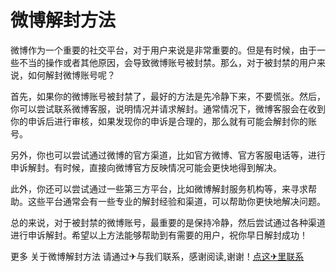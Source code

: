 # 微博解封方法

微博作为一个重要的社交平台，对于用户来说是非常重要的。但是有时候，由于一些不当的操作或者其他原因，会导致微博账号被封禁。那么，对于被封禁的用户来说，如何解封微博账号呢？

首先，如果你的微博账号被封禁了，最好的方法是先冷静下来，不要慌张。然后，你可以尝试联系微博客服，说明情况并请求解封。通常情况下，微博客服会在收到你的申诉后进行审核，如果发现你的申诉是合理的，那么就有可能会解封你的账号。

另外，你也可以尝试通过微博的官方渠道，比如官方微博、官方客服电话等，进行申诉解封。有时候，直接向微博官方反映情况可能会更快地得到解决。

此外，你还可以尝试通过一些第三方平台，比如微博解封服务机构等，来寻求帮助。这些平台通常会有一些专业的解封经验和渠道，可以帮助你更快地解决问题。

总的来说，对于被封禁的微博账号，最重要的是保持冷静，然后尝试通过各种渠道进行申诉解封。希望以上方法能够帮助到有需要的用户，祝你早日解封成功！

更多 关于微博解封方法 请通过✈与我们联系，感谢阅读,谢谢！[点这✈里联系](https://d.k02.cc)